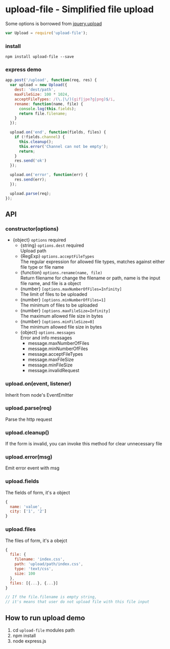 upload-file - Simplified file upload
===========

Some options is borrowed from [jquery.upload](https://github.com/blueimp/jQuery-File-Upload)

```js
var Upload = require('upload-file');
```

### install
```
npm install upload-file --save
```

### express demo
```js
app.post('/upload', function(req, res) {
  var upload = new Upload({
    dest: 'dest/path',
    maxFileSize: 100 * 1024,
    acceptFileTypes: /(\.|\/)(gif|jpe?g|png)$/i,
    rename: function(name, file) {
      console.log(this.fields);
      return file.filename;
    }
  });

  upload.on('end', function(fields, files) {
    if (!fields.channel) {
      this.cleanup();
      this.error('Channel can not be empty');
      return;
    }
    res.send('ok')
  });

  upload.on('error', function(err) {
    res.send(err);
  });

  upload.parse(req);
});
```

## API
### constructor(options)
* {object} ``options`` required
  * {string} ``options.dest`` required  
    Upload path
  * {RegExp} ``options.acceptFileTypes``  
    The regular expression for allowed file types, matches against either file type or file name
  * {function} ``options.rename(name, file)``  
    Return filename for change the filename or path, name is the input file name, and file is a object
  * {number} ``[options.maxNumberOfFiles=Infinity]``  
    The limit of files to be uploaded
  * {number} ``[options.minNumberOfFiles=1]``  
    The minimum of files to be uploaded
  * {number} ``[options.maxFileSize=Infinity]``  
    The maximum allowed file size in bytes
  * {number} ``[options.minFileSize=0]``  
    The minimum allowed file size in bytes
  * {object} ``options.messages``  
    Error and info messages
    * message.maxNumberOfFiles
    * message.minNumberOfFiles
    * message.acceptFileTypes
    * message.maxFileSize
    * message.minFileSize
    * message.invalidRequest

### upload.on(event, listener)
Inherit from node's EventEmitter

### upload.parse(req)
Parse the http request

### upload.cleanup()
If the form is invalid, you can invoke this method for clear unnecessary file

### upload.error(msg)
Emit error event with msg

### upload.fields
The fields of form, it's a object
```js
{
  name: 'value',
  city: ['1', '2']
}
```

### upload.files
The files of form, it's a obejct
```js
{
  file: {
    filename: 'index.css',
    path: 'upload/path/index.css',
    type: 'text/css',
    size: 100
  },
  files: [{...}, {...}] 
}

// If the file.filename is empty string, 
// it's means that user do not upload file with this file input
```

## How to run upload demo
 1. cd ``upload-file`` modules path
 1. npm install
 1. node express.js